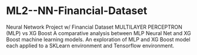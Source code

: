 # ML2--NN-Financial-Dataset
Neural Network Project w/ Financial Dataset
MULTILAYER PERCEPTRON (MLP) vs XG Boost
A comparative analysis between MLP Neural Net and XG Boost machine learning models.
An exploration of MLP and XG Boost model each applied to a SKLearn environment and Tensorflow
environment.
